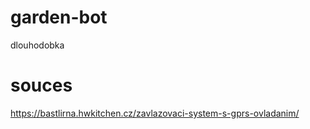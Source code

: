 # garden-bot
dlouhodobka

# souces
https://bastlirna.hwkitchen.cz/zavlazovaci-system-s-gprs-ovladanim/